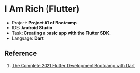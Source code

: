 # I Am Rich (Flutter)
- Project: **Project #1 of Bootcamp.** 
- IDE: **Android Studio** 
- Task: **Creating a basic app with the Flutter SDK.**  
- Language: **Dart**

## Reference
  
1. [The Complete 2021 Flutter Development Bootcamp with Dart](https://www.udemy.com/course/flutter-bootcamp-with-dart/)
